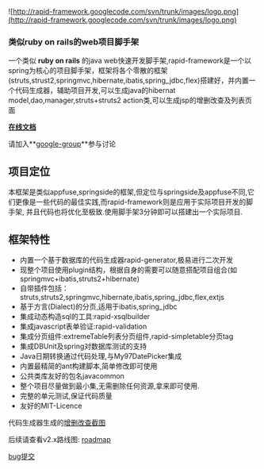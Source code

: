 ![http://rapid-framework.googlecode.com/svn/trunk/images/logo.png](http://rapid-framework.googlecode.com/svn/trunk/images/logo.png)
### 类似ruby on rails的web项目脚手架 ###

一个类似 **ruby on rails** 的java web快速开发脚手架,rapid-framework是一个以spring为核心的项目脚手架，框架将各个零散的框架(struts,strust2,springmvc,hibernate,ibatis,spring\_jdbc,flex)搭建好，并内置一个代码生成器，辅助项目开发,可以生成java的hibernat model,dao,manager,struts+struts2 action类,可以生成jsp的增删改查及列表页面

**[在线文档](http://code.google.com/p/rapid-framework/wiki/menu)**

请加入**[google-group](http://groups.google.com/group/rapid-framework)**参与讨论

## 项目定位 ##
本框架是类似appfuse,springside的框架,但定位与springside及appfuse不同,它们更像是一些代码的最佳实践,而rapid-framework则是应用于实际项目开发的脚手架, 并且代码也将优化至极致.使用脚手架3分钟即可以搭建出一个实际项目.


## 框架特性 ##
  * 内置一个基于数据库的代码生成器rapid-generator,极易进行二次开发
  * 现整个项目使用plugin结构，根据自身的需要可以随意搭配项目组合(如springmvc+ibatis,struts2+hibernate)
  * 自带插件包括： struts,struts2,springmvc,hibernate,ibatis,spring\_jdbc,flex,extjs
  * 基于方言(Dialect)的分页,适用于ibatis,spring\_jdbc
  * 集成动态构造sql的工具:rapid-xsqlbuilder
  * 集成javascript表单验证:rapid-validation
  * 集成分页组件:extremeTable列表分页组件,rapid-simpletable分页tag
  * 集成DBUnit及spring对数据库测试的支持
  * Java日期转换通过代码处理,与My97DatePicker集成
  * 内置最精简的ant构建脚本,简单修改即可使用
  * 公共类库友好的包名javacommon
  * 整个项目尽量做到最小集,无需删除任何资源,拿来即可使用.
  * 完整的单元测试,保证代码质量
  * 友好的MIT-Licence


代码生成器生成的[增删改查截图](http://code.google.com/p/rapid-framework/wiki/snapshot)

后续请查看v2.x路线图: [roadmap](roadmap.md)

[bug提交](http://code.google.com/p/rapid-framework/issues/list)